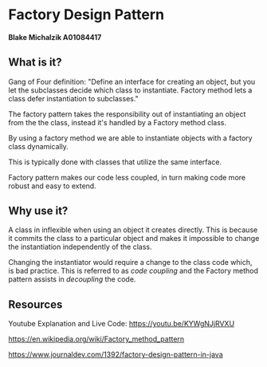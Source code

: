 # Factory Design Pattern

#### Blake Michalzik A01084417

## What is it?

Gang of Four definition: "Define an interface for creating an object, but you let the subclasses decide which class to instantiate. Factory method lets a class defer instantiation to subclasses."

The factory pattern takes the responsibility out of instantiating an object from the the class, instead it's handled by a Factory method class.

By using a factory method we are able to instantiate objects with a factory class dynamically.

This is typically done with classes that utilize the same interface.

Factory pattern makes our code less coupled, in turn making code more robust and easy to extend.

## Why use it?

A class in inflexible when using an object it creates directly. This is because it commits the class to a particular object and makes it impossible to change the instantiation independently of the class.

Changing the instantiator would require a change to the class code which, is bad practice. This is referred to as *code coupling* and the Factory method pattern assists in *decoupling* the code.

## Resources

Youtube Explanation and Live Code: https://youtu.be/KYWgNJjRVXU

https://en.wikipedia.org/wiki/Factory_method_pattern

https://www.journaldev.com/1392/factory-design-pattern-in-java
